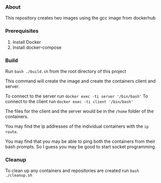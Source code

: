 ### About
This repository creates two images using the gcc image from dockerhub 

### Prerequisites
1. Install Docker
2. Install docker-compose


### Build
Run `bash ./build.sh` from the root directory of this project

This command will create the image and create the containers client and server.

To connect to the server run `docker exec -ti server '/bin/bash'`
To connect to the client run `docker exec -ti client '/bin/bash'`

The files for the client and the server would be in the `/home` folder of the containers.

You may find the ip addresses of the individual containers with the `ip route`.

You may find that you may be able to ping both the containers from their bash prompts. So I guess you may be good to start socket programming.

### Cleanup

To clean up any containers and repositories are created run `bash ./cleanup.sh`
